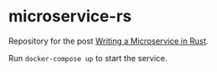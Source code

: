 # microservice-rs

Repository for the post [Writing a Microservice in Rust](http://www.goldsborough.me/rust/web/tutorial/2018/01/20/17-01-11-writing_a_microservice_in_rust/).

Run `docker-compose up` to start the service.
